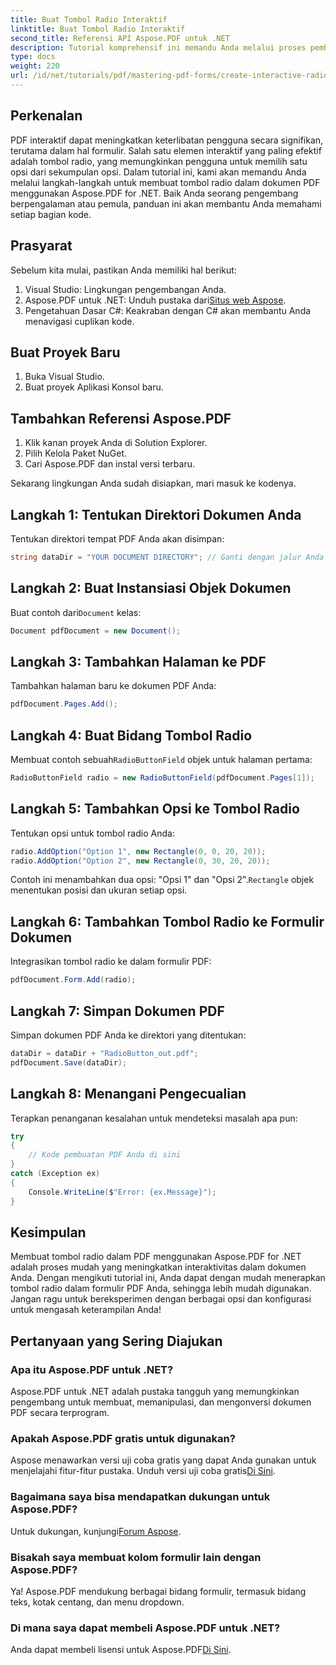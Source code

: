```yaml
---
title: Buat Tombol Radio Interaktif
linktitle: Buat Tombol Radio Interaktif
second_title: Referensi API Aspose.PDF untuk .NET
description: Tutorial komprehensif ini memandu Anda melalui proses pembuatan tombol radio interaktif dalam dokumen PDF menggunakan Aspose.PDF untuk .NET. Dengan petunjuk langkah demi langkah yang jelas dan contoh kode.
type: docs
weight: 220
url: /id/net/tutorials/pdf/mastering-pdf-forms/create-interactive-radio-buttons/
---
```

## Perkenalan

PDF interaktif dapat meningkatkan keterlibatan pengguna secara signifikan, terutama dalam hal formulir. Salah satu elemen interaktif yang paling efektif adalah tombol radio, yang memungkinkan pengguna untuk memilih satu opsi dari sekumpulan opsi. Dalam tutorial ini, kami akan memandu Anda melalui langkah-langkah untuk membuat tombol radio dalam dokumen PDF menggunakan Aspose.PDF for .NET. Baik Anda seorang pengembang berpengalaman atau pemula, panduan ini akan membantu Anda memahami setiap bagian kode.

## Prasyarat

Sebelum kita mulai, pastikan Anda memiliki hal berikut:

1. Visual Studio: Lingkungan pengembangan Anda.
2.  Aspose.PDF untuk .NET: Unduh pustaka dari[Situs web Aspose](https://releases.aspose.com/pdf/net/).
3. Pengetahuan Dasar C#: Keakraban dengan C# akan membantu Anda menavigasi cuplikan kode.

## Buat Proyek Baru

1. Buka Visual Studio.
2. Buat proyek Aplikasi Konsol baru.

## Tambahkan Referensi Aspose.PDF

1. Klik kanan proyek Anda di Solution Explorer.
2. Pilih Kelola Paket NuGet.
3. Cari Aspose.PDF dan instal versi terbaru.

Sekarang lingkungan Anda sudah disiapkan, mari masuk ke kodenya.

## Langkah 1: Tentukan Direktori Dokumen Anda

Tentukan direktori tempat PDF Anda akan disimpan:

```csharp
string dataDir = "YOUR DOCUMENT DIRECTORY"; // Ganti dengan jalur Anda yang sebenarnya
```

## Langkah 2: Buat Instansiasi Objek Dokumen

 Buat contoh dari`Document` kelas:

```csharp
Document pdfDocument = new Document();
```

## Langkah 3: Tambahkan Halaman ke PDF

Tambahkan halaman baru ke dokumen PDF Anda:

```csharp
pdfDocument.Pages.Add();
```

## Langkah 4: Buat Bidang Tombol Radio

 Membuat contoh sebuah`RadioButtonField` objek untuk halaman pertama:

```csharp
RadioButtonField radio = new RadioButtonField(pdfDocument.Pages[1]);
```

## Langkah 5: Tambahkan Opsi ke Tombol Radio

Tentukan opsi untuk tombol radio Anda:

```csharp
radio.AddOption("Option 1", new Rectangle(0, 0, 20, 20));
radio.AddOption("Option 2", new Rectangle(0, 30, 20, 20));
```

Contoh ini menambahkan dua opsi: "Opsi 1" dan "Opsi 2".`Rectangle` objek menentukan posisi dan ukuran setiap opsi.

## Langkah 6: Tambahkan Tombol Radio ke Formulir Dokumen

Integrasikan tombol radio ke dalam formulir PDF:

```csharp
pdfDocument.Form.Add(radio);
```

## Langkah 7: Simpan Dokumen PDF

Simpan dokumen PDF Anda ke direktori yang ditentukan:

```csharp
dataDir = dataDir + "RadioButton_out.pdf";
pdfDocument.Save(dataDir);
```

## Langkah 8: Menangani Pengecualian

Terapkan penanganan kesalahan untuk mendeteksi masalah apa pun:

```csharp
try
{
    // Kode pembuatan PDF Anda di sini
}
catch (Exception ex)
{
    Console.WriteLine($"Error: {ex.Message}");
}
```

## Kesimpulan

Membuat tombol radio dalam PDF menggunakan Aspose.PDF for .NET adalah proses mudah yang meningkatkan interaktivitas dalam dokumen Anda. Dengan mengikuti tutorial ini, Anda dapat dengan mudah menerapkan tombol radio dalam formulir PDF Anda, sehingga lebih mudah digunakan. Jangan ragu untuk bereksperimen dengan berbagai opsi dan konfigurasi untuk mengasah keterampilan Anda!

## Pertanyaan yang Sering Diajukan

### Apa itu Aspose.PDF untuk .NET?
Aspose.PDF untuk .NET adalah pustaka tangguh yang memungkinkan pengembang untuk membuat, memanipulasi, dan mengonversi dokumen PDF secara terprogram.

### Apakah Aspose.PDF gratis untuk digunakan?
 Aspose menawarkan versi uji coba gratis yang dapat Anda gunakan untuk menjelajahi fitur-fitur pustaka. Unduh versi uji coba gratis[Di Sini](https://releases.aspose.com/).

### Bagaimana saya bisa mendapatkan dukungan untuk Aspose.PDF?
 Untuk dukungan, kunjungi[Forum Aspose](https://forum.aspose.com/c/pdf/10).

### Bisakah saya membuat kolom formulir lain dengan Aspose.PDF?
Ya! Aspose.PDF mendukung berbagai bidang formulir, termasuk bidang teks, kotak centang, dan menu dropdown.

### Di mana saya dapat membeli Aspose.PDF untuk .NET?
 Anda dapat membeli lisensi untuk Aspose.PDF[Di Sini](https://purchase.aspose.com/buy).